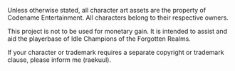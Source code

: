 Unless otherwise stated, all character art assets are the property of Codename Entertainment.
All characters belong to their respective owners.

This project is not to be used for monetary gain. It is intended to assist and aid the playerbase of Idle Champions of the Forgotten Realms.

If your character or trademark requires a separate copyright or trademark clause, please inform me (raekuul).
